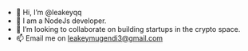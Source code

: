 - 👋 Hi, I’m @leakeyqq
- 👀 I am a NodeJs developer.
- 💞️ I’m looking to collaborate on building startups in the crypto space.
- 📫 Email me on leakeymugendi3@gmail.com

<!---
leakeyqq/leakeyqq is a ✨ special ✨ repository because its `README.md` (this file) appears on your GitHub profile.
You can click the Preview link to take a look at your changes.
--->
